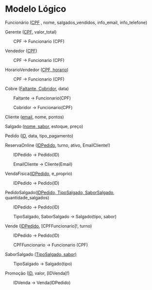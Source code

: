 # Modelo Lógico

Funcionário (<ins>CPF</ins> , nome, salgados_vendidos, info_email, info_telefone)

Gerente (<ins>CPF</ins>, valor_total)

&nbsp;&nbsp;&nbsp;&nbsp;&nbsp;&nbsp;&nbsp;CPF → Funcionario (CPF)

Vendedor (<ins>CPF</ins>)

&nbsp;&nbsp;&nbsp;&nbsp;&nbsp;&nbsp;&nbsp;CPF → Funcionario (CPF)

HorarioVendedor (<ins>CPF, horario</ins>)

&nbsp;&nbsp;&nbsp;&nbsp;&nbsp;&nbsp;&nbsp;CPF → Funcionario (CPF)

Cobre (<ins>Faltante, Cobridor</ins>, data)

&nbsp;&nbsp;&nbsp;&nbsp;&nbsp;&nbsp;&nbsp;Faltante → Funcionario(CPF)

&nbsp;&nbsp;&nbsp;&nbsp;&nbsp;&nbsp;&nbsp;Cobridor → Funcionario(CPF)

Cliente (<ins>email</ins>, nome, pontos)

Salgado (<ins>nome, sabor</ins>, estoque, preço)
	
Pedido (<ins>ID</ins>, data, tipo_pagamento)

ReservaOnline (<ins>IDPedido</ins>, turno, ativo, EmailCliente!)

&nbsp;&nbsp;&nbsp;&nbsp;&nbsp;&nbsp;&nbsp;IDPedido → Pedido(ID)

&nbsp;&nbsp;&nbsp;&nbsp;&nbsp;&nbsp;&nbsp;EmailCliente → Cliente(Email)

VendaFisica(<ins>IDPedido</ins>, e_proprio)
	
&nbsp;&nbsp;&nbsp;&nbsp;&nbsp;&nbsp;&nbsp;IDPedido → Pedido(ID)

PedidoSalgado(<ins>IDPedido, TipoSalgado, SaborSalgado</ins>, quantidade_salgados)

&nbsp;&nbsp;&nbsp;&nbsp;&nbsp;&nbsp;&nbsp;IDPedido → Pedido(ID)

&nbsp;&nbsp;&nbsp;&nbsp;&nbsp;&nbsp;&nbsp;TipoSalgado, SaborSalgado → Salgado(tipo, sabor)

Vende (<ins>IDPedido</ins>, [CPFFuncionario]!, turno)

&nbsp;&nbsp;&nbsp;&nbsp;&nbsp;&nbsp;&nbsp;IDPedido → Pedido(ID)

&nbsp;&nbsp;&nbsp;&nbsp;&nbsp;&nbsp;&nbsp;CPFFuncionario → Funcionario (CPF)

SaborSalgado (<ins>TipoSalgado, sabor)
	
&nbsp;&nbsp;&nbsp;&nbsp;&nbsp;&nbsp;&nbsp;TipoSalgado → Salgado(tipo)

Promoção (<ins>ID</ins>, valor, [IDVenda]!)

&nbsp;&nbsp;&nbsp;&nbsp;&nbsp;&nbsp;&nbsp;IDVenda -> Venda(IDPedido)
